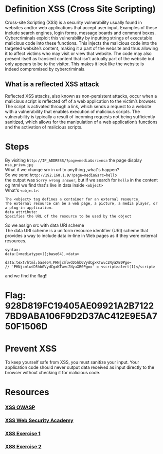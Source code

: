 # Definition XSS (Cross Site Scripting)

Cross-site Scripting (XSS) is a security vulnerability usually found in websites and/or web applications that accept user input. Examples of these include search engines, login forms, message boards and comment boxes.  
Cybercriminals exploit this vulnerability by inputting strings of executable malicious code into these functions. This injects the malicious code into the targeted website’s content, making it a part of the website and thus allowing it to affect victims who may visit or view that website. The code may also present itself as transient content that isn’t actually part of the website but only appears to be to the visitor. This makes it look like the website is indeed compromised by cybercriminals.

## What is a reflected XSS attack

Reflected XSS attacks, also known as non-persistent attacks, occur when a malicious script is reflected off of a web application to the victim’s browser.  
The script is activated through a link, which sends a request to a website with a vulnerability that enables execution of malicious scripts. The vulnerability is typically a result of incoming requests not being sufficiently sanitized, which allows for the manipulation of a web application’s functions and the activation of malicious scripts.

# Steps

By visiting `http://IP_ADDRESS/?page=media&src=nsa` the page display `nsa_prism.jpg`  
What if we change src in url to anything ,what's happen?  
So we send `http://192.168.1.9/?page=media&src=hello`  
the output was `Sorry wrong answer`, but if we search for `hello` in the content og html we find that's live in data inside `<object>`  
What's `<object>`:

```
The <object> tag defines a container for an external resource.
The external resource can be a web page, a picture, a media player, or a plug-in application.
data attribute:
Specifies the URL of the resource to be used by the object
```

So we assign src with data URI scheme  
The data URI scheme is a uniform resource identifier (URI) scheme that provides a way to include data in-line in Web pages as if they were external resources.

```
syntax:
data:[<mediatype>][;base64],<data>
```

```
data:text/html;base64,PHNjcmlwdD5hbGVydCgxKTwvc2NyaXB0Pgo=
// 'PHNjcmlwdD5hbGVydCgxKTwvc2NyaXB0Pgo=' = <script>alert(1)</script>
```

and we find the flag!!

# Flag: 928D819FC19405AE09921A2B71227BD9ABA106F9D2D37AC412E9E5A750F1506D

# Prevent XSS

To keep yourself safe from XSS, you must sanitize your input. Your application code should never output data received as input directly to the browser without checking it for malicious code.

# Resources

### [XSS OWASP](https://cheatsheetseries.owasp.org/cheatsheets/Cross_Site_Scripting_Prevention_Cheat_Sheet.html)

### [XSS Web Security Academy](https://portswigger.net/web-security/cross-site-scripting)

### [XSS Exercise 1](https://www.hacksplaining.com/exercises/xss-stored)

### [XSS Exercise 2](https://application.security/free-application-security-training/cross-site-scripting-vulnerability-in-tiktok)
